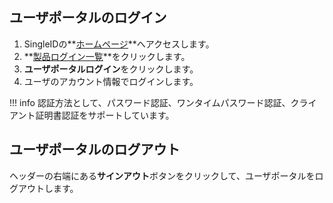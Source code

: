 ## ユーザポータルのログイン

1. SingleIDの**[ホームページ](https://www.singleid.jp)**へアクセスします。
2. **[製品ログイン一覧](https://www.singleid.jp/product-login/)**をクリックします。
3. **ユーザポータルログイン**をクリックします。
4. ユーザのアカウント情報でログインします。 

!!! info
    認証方法として、パスワード認証、ワンタイムパスワード認証、クライアント証明書認証をサポートしています。

## ユーザポータルのログアウト
ヘッダーの右端にある**サインアウト**ボタンをクリックして、ユーザポータルをログアウトします。
